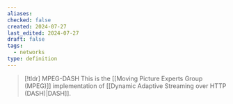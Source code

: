 ```yaml
---
aliases: 
checked: false
created: 2024-07-27
last_edited: 2024-07-27
draft: false
tags:
  - networks
type: definition
---
```

>[!tldr] MPEG-DASH
>This is the [[Moving Picture Experts Group (MPEG)]] implementation of [[Dynamic Adaptive Streaming over HTTP (DASH)|DASH]].

